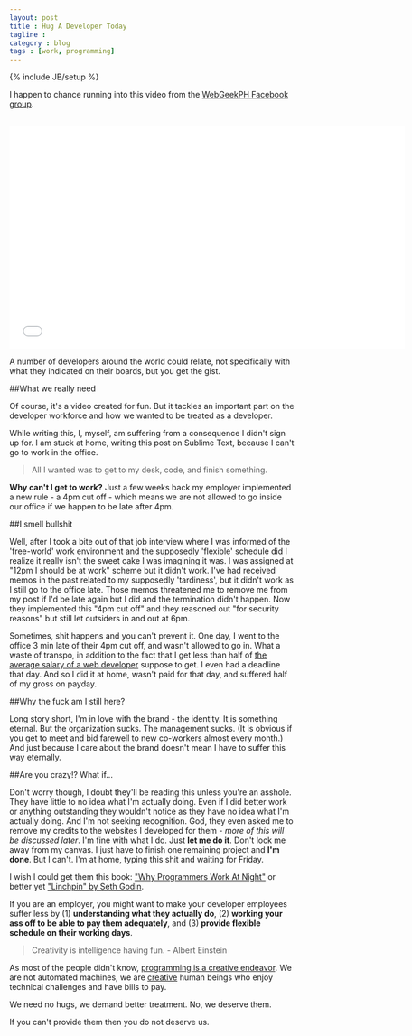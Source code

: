 ```yaml
---
layout: post
title : Hug A Developer Today
tagline : 
category : blog
tags : [work, programming]
---
```

{% include JB/setup %}

I happen to chance running into this video from the [WebGeekPH Facebook group](https://www.facebook.com/groups/webgeekph/).

<br />

<iframe width="700" height="394" src="//www.youtube.com/embed/1lqxORnQARw?rel=0" frameborder="0" allowfullscreen="1"> Hug a developer today </iframe>

A number of developers around the world could relate, not specifically with what they indicated on their boards, but you get the gist.

##What we really need

Of course, it's a video created for fun. But it tackles an important part on the developer workforce and how we wanted to be treated as a developer.

While writing this, I, myself, am suffering from a consequence I didn't sign up for. I am stuck at home, writing this post on Sublime Text, because I can't go to work in the office.

> All I wanted was to get to my desk, code, and finish something.

__Why can't I get to work?__ Just a few weeks back my employer implemented a new rule - a 4pm cut off - which means we are not allowed to go inside our office if we happen to be late after 4pm.

##I smell bullshit

Well, after I took a bite out of that job interview where I was informed of the 'free-world' work environment and the supposedly 'flexible' schedule did I realize it really isn't the sweet cake I was imagining it was. I was assigned at "12pm I should be at work" scheme but it didn't work. I've had received memos in the past related to my supposedly 'tardiness', but it didn't work as I still go to the office late. Those memos threatened me to remove me from my post if I'd be late again but I did and the termination didn't happen. Now they implemented this "4pm cut off" and they reasoned out "for security reasons" but still let outsiders in and out at 6pm.

Sometimes, shit happens and you can't prevent it. One day, I went to the office 3 min late of their 4pm cut off, and wasn't allowed to go in. What a waste of transpo, in addition to the fact that I get less than half of [the average salary of a web developer](http://www.staff.com/blog/wp-content/uploads/2012/02/MyStaff-Infograph_Average-Salaries.jpg) suppose to get. I even had a deadline that day. And so I did it at home, wasn't paid for that day, and suffered half of my gross on payday.

##Why the fuck am I still here?

Long story short, I'm in love with the brand - the identity. It is something eternal. But the organization sucks. The management sucks. (It is obvious if you get to meet and bid farewell to new co-workers almost every month.) And just because I care about the brand doesn't mean I have to suffer this way eternally.

##Are you crazy!? What if...

Don't worry though, I doubt they'll be reading this unless you're an asshole. They have little to no idea what I'm actually doing. Even if I did better work or anything outstanding they wouldn't notice as they have no idea what I'm actually doing. And I'm not seeking recognition. God, they even asked me to remove my credits to the websites I developed for them - *more of this will be discussed later*. I'm fine with what I do. Just __let me do it__. Don't lock me away from my canvas. I just have to finish one remaining project and **I'm done**. But I can't. I'm at home, typing this shit and waiting for Friday.

I wish I could get them this book: ["Why Programmers Work At Night"](https://leanpub.com/nightowls) or better yet ["Linchpin" by Seth Godin](http://amzn.to/18ekKGP).

If you are an employer, you might want to make your developer employees suffer less by (1) **understanding what they actually do**, (2) **working your ass off to be able to pay them adequately**, and (3) **provide flexible schedule on their working days**. 

> Creativity is intelligence having fun. - Albert Einstein

As most of the people didn't know, [programming is a creative endeavor](http://zachholman.com/posts/how-github-works-hours/). We are not automated machines, we are [creative](http://zachholman.com/posts/how-github-works-creativity/) human beings who enjoy technical challenges and have bills to pay.

We need no hugs, we demand better treatment. No, we deserve them. 

If you can't provide them then you do not deserve us.